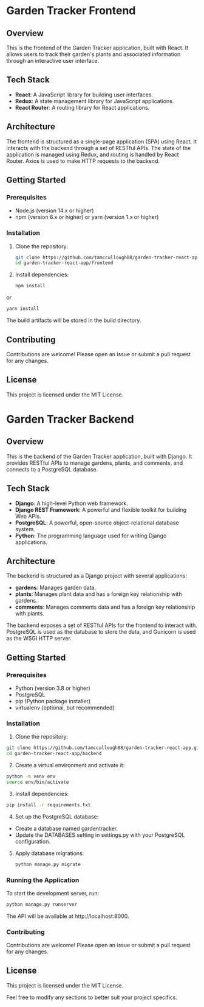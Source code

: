 # Garden Tracker Frontend

## Overview

This is the frontend of the Garden Tracker application, built with React. It allows users to track their garden's plants and associated information through an interactive user interface.

## Tech Stack

- **React**: A JavaScript library for building user interfaces.
- **Redux**: A state management library for JavaScript applications.
- **React Router**: A routing library for React applications.

## Architecture

The frontend is structured as a single-page application (SPA) using React. It interacts with the backend through a set of RESTful APIs. The state of the application is managed using Redux, and routing is handled by React Router. Axios is used to make HTTP requests to the backend.

## Getting Started

### Prerequisites

- Node.js (version 14.x or higher)
- npm (version 6.x or higher) or yarn (version 1.x or higher)

### Installation

1. Clone the repository:

   ```bash
   git clone https://github.com/tamccullough88/garden-tracker-react-app.git
   cd garden-tracker-react-app/frontend
   ```

2. Install dependencies:

   ```bash
   npm install
   ```

  or

  ```bash
  yarn install
  ```

The build artifacts will be stored in the build directory.


## Contributing
Contributions are welcome! Please open an issue or submit a pull request for any changes.


## License
This project is licensed under the MIT License.



# Garden Tracker Backend

## Overview

This is the backend of the Garden Tracker application, built with Django. It provides RESTful APIs to manage gardens, plants, and comments, and connects to a PostgreSQL database.

## Tech Stack

- **Django**: A high-level Python web framework.
- **Django REST Framework**: A powerful and flexible toolkit for building Web APIs.
- **PostgreSQL**: A powerful, open-source object-relational database system.
- **Python**: The programming language used for writing Django applications.

## Architecture

The backend is structured as a Django project with several applications:
- **gardens**: Manages garden data.
- **plants**: Manages plant data and has a foreign key relationship with gardens.
- **comments**: Manages comments data and has a foreign key relationship with plants.

The backend exposes a set of RESTful APIs for the frontend to interact with. PostgreSQL is used as the database to store the data, and Gunicorn is used as the WSGI HTTP server.

## Getting Started

### Prerequisites

- Python (version 3.8 or higher)
- PostgreSQL
- pip (Python package installer)
- virtualenv (optional, but recommended)

### Installation

1. Clone the repository:

  ``` bash
  git clone https://github.com/tamccullough88/garden-tracker-react-app.git
  cd garden-tracker-react-app/backend
  ```

2. Create a virtual environment and activate it:

  ``` bash
  python -m venv env
  source env/bin/activate
  ```

3. Install dependencies:

  ``` bash
  pip install -r requirements.txt
  ```

4. Set up the PostgreSQL database:

- Create a database named gardentracker.
- Update the DATABASES setting in settings.py with your PostgreSQL configuration.

5. Apply database migrations:

   ```bash
   python manage.py migrate
   ```

### Running the Application
To start the development server, run:

   ```bash
   python manage.py runserver
   ```
The API will be available at http://localhost:8000.

### Contributing
Contributions are welcome! Please open an issue or submit a pull request for any changes.

## License
This project is licensed under the MIT License.


Feel free to modify any sections to better suit your project specifics.













